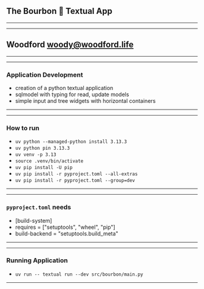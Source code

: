 ## The Bourbon 🥃 Textual App
---
---
## Woodford <woody@woodford.life>
---
---
### Application Development
 - creation of a python textual application
 - sqlmodel with typing for read, update models
 - simple input and tree widgets with horizontal containers
---

---
### How to run
 - `uv python --managed-python install 3.13.3`
 - `uv python pin 3.13.3`
 - `uv venv -p 3.13`
 - `source .venv/bin/activate`
 - `uv pip install -U pip`
 - `uv pip install -r pyproject.toml --all-extras`
 - `uv pip install -r pyproject.toml --group=dev`
---

---
### `pyproject.toml` needs
- [build-system]
- requires = ["setuptools", "wheel", "pip"]
- build-backend = "setuptools.build_meta"
---

---
### Running Application
 - `uv run -- textual run --dev src/bourbon/main.py`
---


